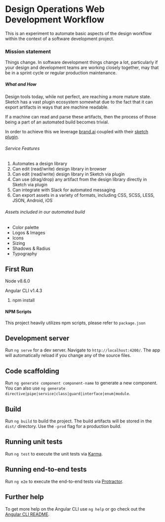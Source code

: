 # Design Operations Web Development Workflow

This is an experiment to automate basic aspects of the design workflow within the context of a software development project.

### Mission statement

Things change. In software development things change a lot, particularly if your design and development teams are working closely together, may that be in a sprint cycle or regular production maintenance.

##### What and How

Design tools today, while not perfect, are reaching a more mature state. Sketch has a vast plugin ecosystem somewhat due to the fact that it can export artifacts in ways that are machine readable.

If a machine can read and parse these artifacts, then the process of those being a part of an automated build becomes trivial.

In order to achieve this we leverage [brand.ai](https://brand.ai "Brand.ai") coupled with their [sketch plugin](https://brand.ai/sketch "Brand.ai Sketch Plugin").

###### Service Features

1. Automates a design library
2. Can edit (read/write) design library in browser
3. Can edit (read/write) design library in Sketch via plugin
4. Can use (drag/drop) any artifact from the design library directly in Sketch via plugin
5. Can integrate with Slack for automated messaging
6. Can export assets in a variety of formats, including CSS, SCSS, LESS, JSON, Android, iOS

###### Assets included in our automated build

* Color palette
* Logos & Images
* Icons
* Sizing
* Shadows & Radius
* Typography

## First Run

Node v8.6.0

Angular CLI v1.4.3

1. npm install

#### NPM Scripts

This project heavily utilizes npm scripts, please refer to `package.json`

## Development server

Run `ng serve` for a dev server. Navigate to `http://localhost:4200/`. The app will automatically reload if you change any of the source files.

## Code scaffolding

Run `ng generate component component-name` to generate a new component. You can also use `ng generate directive|pipe|service|class|guard|interface|enum|module`.

## Build

Run `ng build` to build the project. The build artifacts will be stored in the `dist/` directory. Use the `-prod` flag for a production build.

## Running unit tests

Run `ng test` to execute the unit tests via [Karma](https://karma-runner.github.io).

## Running end-to-end tests

Run `ng e2e` to execute the end-to-end tests via [Protractor](http://www.protractortest.org/).

## Further help

To get more help on the Angular CLI use `ng help` or go check out the [Angular CLI README](https://github.com/angular/angular-cli/blob/master/README.md).
